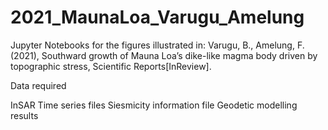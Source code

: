 # 2021_MaunaLoa_Varugu_Amelung
Jupyter Notebooks for the figures illustrated in:
Varugu, B., Amelung, F. (2021), Southward growth of Mauna Loa’s dike-like magma body driven by topographic stress, Scientific Reports[InReview].

Data required

InSAR Time series files
Siesmicity information file
Geodetic modelling results
